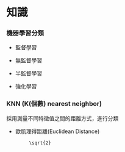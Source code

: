 # 知識

### 機器學習分類

- 監督學習

- 無監督學習

- 半監督學習

- 強化學習
 
### KNN (K(個數) nearest neighbor)

 採用測量不同特徵值之間的距離方式，進行分類
 
 - 歐肌理得距離(Euclidean Distance)  
            
            \sqrt{2}
           
